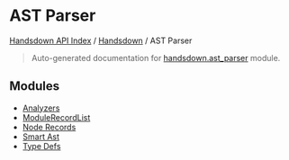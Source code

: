 # AST Parser

[Handsdown API Index](../../README.md#handsdown-api-index) / [Handsdown](../index.md#handsdown) / AST Parser

> Auto-generated documentation for [handsdown.ast_parser](https://github.com/vemel/handsdown/blob/main/handsdown/ast_parser/__init__.py) module.

## Modules

- [Analyzers](analyzers/index.md)
- [ModuleRecordList](./module_record_list.md)
- [Node Records](node_records/index.md)
- [Smart Ast](./smart_ast.md)
- [Type Defs](./type_defs.md)
